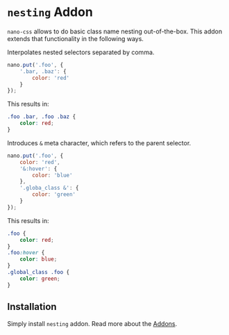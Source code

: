 # `nesting` Addon

`nano-css` allows to do basic class name nesting out-of-the-box. This addon
extends that functionality in the following ways.

Interpolates nested selectors separated by comma.

```js
nano.put('.foo', {
    '.bar, .baz': {
        color: 'red'
    }
});
```

This results in:

```css
.foo .bar, .foo .baz {
    color: red;
}
```

Introduces `&` meta character, which refers to the parent selector.

```js
nano.put('.foo', {
    color: 'red',
    '&:hover': {
        color: 'blue'
    },
    '.globa_class &': {
        color: 'green'
    }
});
```

This results in:

```css
.foo {
    color: red;
}
.foo:hover {
    color: blue;
}
.global_class .foo {
    color: green;
}
```


## Installation

Simply install `nesting` addon. Read more about the [Addons](./Addons.md).
